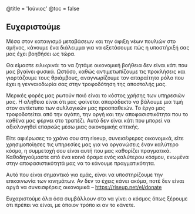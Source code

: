 @title = 'Ιούνιος'
@toc = false


Ευχαριστούμε
------------

Μέσα στον καταιγισμό μεταβάσεων και την άφιξη νέων πουλιών στο σμήνος, κάνουμε ένα διάλειμμα για να εξετάσουμε πώς η υποστήριξή σας μας έχει βοηθήσει ως τώρα.

Θα είμαστε ειλικρινά: το να ζητάμε οικονομική βοήθεια δεν είναι κάτι που μας βγαίνει φυσικά. Ωστόσο, καθώς αντιμετωπίζουμε τις προκλήσεις και γιορτάζουμε τους θριάμβους, αναγνωρίζουμε τον απαραίτητο ρόλο που έχει η γενναιοδωρία σας στην τροφοδότηση της αποστολής μας.

Μερικές φορές μας ρωτούν ποιό είναι το κόστος χρήσης των υπηρεσιών μας. Η αλήθεια είναι ότι μας φαίνεται απαράδεκτο να βάλουμε μια τιμή στον αντίκτυπο των συλλογικών μας προσπαθειών. Το έργο μας τροφοδοτείται από την αγάπη, την οργή και την αποφασιστικότητα που το καθένα μας φέρνει στο τραπέζι. Αυτό δεν είναι κάτι που μπορεί να αξιολογηθεί επαρκώς μέσω μιας οικονομικής οπτικής.

Είτε αφιέρωσες το χρόνο σου στη riseup, συνεισέφερες οικονομικά, είτε χρησιμοποίησες τις υπηρεσίες μας για να οργανώσεις έναν καλύτερο κόσμο, η συμμετοχή σου είναι αυτή που μας καθορίζει πραγματικά. Καθοδηγούμαστε από ένα κοινό όραμα ενός καλύτερου κόσμου, ενωμένα στην αποφασιστικότητά μας να το κάνουμε πραγματικότητα.

Αυτό που είναι σημαντικό για εμάς, είναι να υποστηρίζουμε την επικοινωνία των κινημάτων. Αν δεν το έχεις κάνει ακόμα, ποτέ δεν είναι αργά να συνεισφέρεις οικονομικά – https://riseup.net/el/donate

Ευχαριστούμε όλα όσα συμβάλλουν στο να γίνει ο κόσμος όπως ξέρουμε ότι πρέπει να είναι, με όποιον τρόπο κι αν το κάνετε.